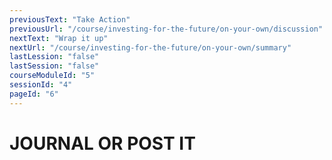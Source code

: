 ```yaml
---
previousText: "Take Action"
previousUrl: "/course/investing-for-the-future/on-your-own/discussion"
nextText: "Wrap it up"
nextUrl: "/course/investing-for-the-future/on-your-own/summary"
lastLession: "false"
lastSession: "false"
courseModuleId: "5"
sessionId: "4"
pageId: "6"
---
```



# JOURNAL OR POST IT